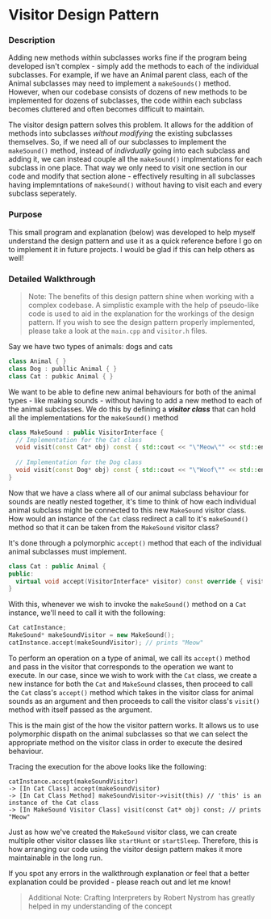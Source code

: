# Visitor Design Pattern

### Description
Adding new methods within subclasses works fine if the program being developed isn't complex - simply add the methods to each of the individual subclasses. For example, if we have an Animal parent class, each of the Animal subclasses may need to implement a `makeSounds()` method. However, when our codebase consists of dozens of new methods to be implemented for dozens of subclasses, the code within each subclass becomes cluttered and often becomes difficult to maintain.

The visitor design pattern solves this problem. It allows for the addition of methods into subclasses *without modifying* the existing subclasses themselves. So, if we need all of our subclasses to implement the `makeSound()` method, instead of _indivdually_ going into each subclass and adding it, we can instead couple all the `makeSound()` implmentations for each subclass in one place. That way we only need to visit one section in our code and modify that section alone - effectively resulting in all subclasses having implemntations of `makeSound()` without having to visit each and every subclass seperately.

### Purpose
This small program and explanation (below) was developed to help myself understand the design pattern and use it as a quick reference before I go on to implement it in future projects. I would be glad if this can help others as well! 

### Detailed Walkthrough
>Note: The benefits of this design pattern shine when working with a complex codebase. A simplistic example with the help of pseudo-like code is used to aid in the explanation for the workings of the design pattern. If you wish to see the design pattern properly implemented, please take a look at the `main.cpp` and `visitor.h` files. 

Say we have two types of animals: dogs and cats
```c++
class Animal { }
class Dog : publlic Animal { }
class Cat : pubkic Animal { }
```
We want to be able to define new animal behaviours for both of the animal types - like making sounds - without having to add a new method to each of the animal subclasses. We do this by defining a _**visitor class**_ that can hold all the implementations for the `makeSound()` method
```c++
class MakeSound : public VisitorInterface {
  // Implementation for the Cat class
  void visit(const Cat* obj) const { std::cout << "\"Meow\"" << std::endl; }
  
  // Implementation for the Dog class
  void visit(const Dog* obj) const { std::cout << "\"Woof\"" << std::endl; }
}
```
Now that we have a class where all of our animal subclass behaviour for sounds are neatly nested together, it's time to think of how each individual animal subclass might be connected to this new `MakeSound` visitor class. How would an instance of the `Cat` class redirect a call to it's `makeSound()` method so that it can be taken from the `MakeSound` visitor class? 

It's done through a polymorphic `accept()` method that each of the individual animal subclasses must implement.
```c++
class Cat : public Animal {
public:	
  virtual void accept(VisitorInterface* visitor) const override { visitor->visit(this); };
}
```
With this, whenever we wish to invoke the `makeSound()` method on a `Cat` instance, we'll need to call it with the following: 
```c++
Cat catInstance; 
MakeSound* makeSoundVisitor = new MakeSound(); 
catInstance.accept(makeSoundVisitor); // prints "Meow"
```
To perform an operation on a type of animal, we call its `accept()` method and pass in the visitor that corresponds to the operation we want to execute. In our case, since we wish to work with the `Cat` class, we create a new instance for both the `Cat` and `MakeSound` classes, then proceed to call the `Cat` class's `accept()` method which takes in the visitor class for animal sounds as an argument and then proceeds to call the visitor class's `visit()` method with itself passed as the argument. 

This is the main gist of the how the visitor pattern works. It allows us to use polymorphic dispath on the animal subclasses so that we can select the appropriate method on the visitor class in order to execute the desired behaviour.

Tracing the execution for the above looks like the following:
```
catInstance.accept(makeSoundVisitor)
-> [In Cat Class] accept(makeSoundVisitor)
-> [In Cat Class Method] makeSoundVisitor->visit(this) // 'this' is an instance of the Cat class 
-> [In MakeSound Visitor Class] visit(const Cat* obj) const; // prints "Meow" 

```

Just as how we've created the `MakeSound` visitor class, we can create multiple other visitor classes like `startHunt` or `startSleep`. Therefore, this is how arranging our code using the visitor design pattern makes it more maintainable in the long run.

If you spot any errors in the walkthrough explanation or feel that a better explanation could be provided  - please reach out and let me know!

>Additional Note: Crafting Interpreters by Robert Nystrom has greatly helped in my understanding of the concept 


<!-- Why we need the interface 
If we need to add other methods to the animal subclasses, like `startHunt()` or `startSleep()`, we simply need to create more visitor classes. To ensure every class correctly includes and implements the visit methods for each subclass, we make the classes inherit from the interface.
```c++
class VisitiorInterface {
  virtual void visit(const Cat* comp) const = 0;
  virtual void visit(const Dog* comp) const = 0;
}
```
-->
